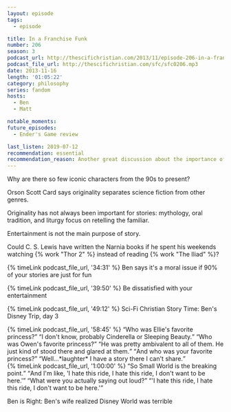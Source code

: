 ```yaml
---
layout: episode
tags:
  - episode

title: In a Franchise Funk
number: 206
season: 3
podcast_url: http://thescifichristian.com/2013/11/episode-206-in-a-franchise-funk/
podcast_file_url: http://thescifichristian.com/sfc/sfc0206.mp3
date: 2013-11-16
length: '01:05:22'
category: philosophy
series: fandom
hosts:
  - Ben
  - Matt

notable_moments:
future_episodes:
  - Ender's Game review

last_listen: 2019-07-12
recommendation: essential
recommendation_reason: Another great discussion about the importance of story. 
---
```

Why are there so few iconic characters from the 90s to present? 

Orson Scott Card says originality separates science fiction from other genres. 

Originality has not always been important for stories: mythology, oral tradition, and liturgy focus on retelling the familiar. 

Entertainment is not the main purpose of story. 

Could C. S. Lewis have written the Narnia books if he spent his weekends watching {% work "Thor 2" %} instead of reading {% work "The Iliad" %}? 

{% timeLink podcast_file_url, '34:31' %} Ben says it's a moral issue if 90% of your stories are just for fun

{% timeLink podcast_file_url, '39:50' %} Be dissatisfied with your entertainment

{% timeLink podcast_file_url, '49:12' %} Sci-Fi Christian Story Time: Ben's Disney Trip, day 3

<div class="quote">
  {% timeLink podcast_file_url, '58:45' %}
  <q class="matt">Who was Ellie's favorite princess?</q>
  <q class="ben">I don't know, probably Cinderella or Sleeping Beauty.</q>
  <q class="matt">Who was Owen's favorite princess?</q>
  <q class="ben">He was pretty ambivalent to all of them. He just kind of stood there and glared at them.</q>
  <q class="matt">And who was your favorite princess?</q>
  <q class="ben">Well...*laughter* I have a story there I can't share.</q>
</div>

<div class="quote">
  {% timeLink podcast_file_url, '1:00:00' %}
  <q class="matt">So Small World is the breaking point.</q>
  <q class="ben">And I'm like, 'I hate this ride, I hate this ride, I don't want to be here.'</q>
  <q class="matt">What were you actually saying out loud?</q>
  <q class="ben">'I hate this ride, I hate this ride, I don't want to be here.'</q>
</div>

Ben is Right: Ben's wife realized Disney World was terrible